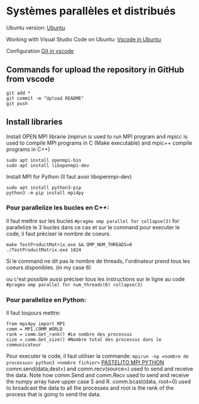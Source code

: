 # Systèmes parallèles et distribués

Ubuntu version: [Ubuntu](https://ubuntu.com/tutorials/install-ubuntu-on-wsl2-on-windows-11-with-gui-support#1-overview) 

Working with Visual Studio Code on Ubuntu: [Vscode in Ubuntu](https://ubuntu.com/tutorials/working-with-visual-studio-code-on-ubuntu-on-wsl2#1-overview)

Configuration [Git in vscode](https://code.visualstudio.com/docs/sourcecontrol/github)

## Commands for upload the repository in GitHub from vscode

```
git add *
git commit -m "Upload README"
git push
```
## Install libraries

Install OPEN MPI librarie (mpirun is used to run MPI program and mpicc is used to compile MPI programs in C (Make executable) and mpic++ compile programs in C++)

```
sudo apt install openmpi-bin
sudo apt install libopenmpi-dev
```

Install MPI for Python (Il faut avoir libopenmpi-dev)
```
sudo apt install python3-pip
python3 -m pip install mpi4py
```

### Pour parallelize les bucles en C++:

 Il faut mettre sur les bucles `#pragma omp parallel for collapse(3)` for parallelize le 3 bucles dans ce cas et sur le command pour executer le code, il faut prèciser le nombre de coeurs.

`make TestProductMatrix.exe && OMP_NUM_THREADS=8 ./TestProductMatrix.exe 1024`

Si le command ne dit pas le nombre de threads, l'ordinateur prend tous les coeurs disponibles. (in my case 6)

ou c'est possible aussi préciser tous les instructions sur le ligne au code `#pragma omp parallel for num_threads(6) collapse(3)`
 
### Pour parallelize en Python:

Il faut toujours mettre:
	
    from mpi4py import MPI
    comm = MPI.COMM_WORLD
    rank = comm.Get_rank() #Le nombre des processus
    size = comm.Get_size() #Nombre total des processus dans le communicateur


Pour executer le code, il faut utiliser la commande: 
    ```
    mpirun -np <nombre de processus> python3 <nombre fichier>
    ```
[PASTELITO MPI PYTHON](https://github.com/vanessalopeznr/Systemes_Paralleles/blob/main/Programs/mpi-python.py)
comm.send(data,dest=<nombre rank>) and comm.recv(source=<nombre rank>) used to send and receive the data.
Note how comm.Send and comm.Recv used to send and receive the numpy array have upper case S and R.
comm.bcast(data, root=0) used to broadcast the data to all the processes and root is the rank of the process that is going to send the data.

